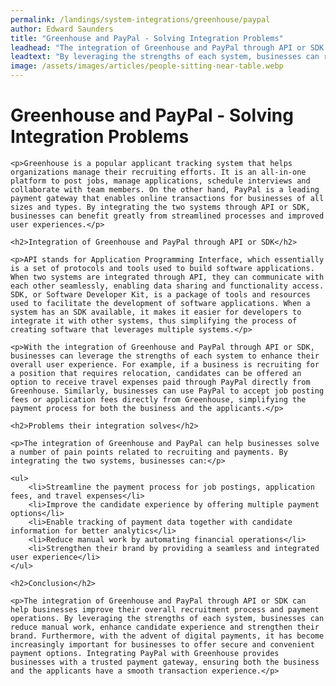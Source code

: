 ```yaml
---
permalink: /landings/system-integrations/greenhouse/paypal
author: Edward Saunders
title: "Greenhouse and PayPal - Solving Integration Problems"
leadhead: "The integration of Greenhouse and PayPal through API or SDK can help businesses improve their overall recruitment process and payment operations"
leadtext: "By leveraging the strengths of each system, businesses can reduce manual work, enhance candidate experience and strengthen their brand. Furthermore, with the advent of digital payments, it has become increasingly important for businesses to offer secure and convenient payment options. Integrating PayPal with Greenhouse provides businesses with a trusted payment gateway, ensuring both the business and the applicants have a smooth transaction experience."
image: /assets/images/articles/people-sitting-near-table.webp
---
```

<div class="arttext">
	<h1>Greenhouse and PayPal - Solving Integration Problems</h1>
	
	<p>Greenhouse is a popular applicant tracking system that helps organizations manage their recruiting efforts. It is an all-in-one platform to post jobs, manage applications, schedule interviews and collaborate with team members. On the other hand, PayPal is a leading payment gateway that enables online transactions for businesses of all sizes and types. By integrating the two systems through API or SDK, businesses can benefit greatly from streamlined processes and improved user experiences.</p>

	<h2>Integration of Greenhouse and PayPal through API or SDK</h2>

	<p>API stands for Application Programming Interface, which essentially is a set of protocols and tools used to build software applications. When two systems are integrated through API, they can communicate with each other seamlessly, enabling data sharing and functionality access. SDK, or Software Developer Kit, is a package of tools and resources used to facilitate the development of software applications. When a system has an SDK available, it makes it easier for developers to integrate it with other systems, thus simplifying the process of creating software that leverages multiple systems.</p>
	
	<p>With the integration of Greenhouse and PayPal through API or SDK, businesses can leverage the strengths of each system to enhance their overall user experience. For example, if a business is recruiting for a position that requires relocation, candidates can be offered an option to receive travel expenses paid through PayPal directly from Greenhouse. Similarly, businesses can use PayPal to accept job posting fees or application fees directly from Greenhouse, simplifying the payment process for both the business and the applicants.</p>

	<h2>Problems their integration solves</h2>
	
	<p>The integration of Greenhouse and PayPal can help businesses solve a number of pain points related to recruiting and payments. By integrating the two systems, businesses can:</p>

	<ul>
		<li>Streamline the payment process for job postings, application fees, and travel expenses</li>
		<li>Improve the candidate experience by offering multiple payment options</li>
		<li>Enable tracking of payment data together with candidate information for better analytics</li>
		<li>Reduce manual work by automating financial operations</li>
		<li>Strengthen their brand by providing a seamless and integrated user experience</li>
	</ul>

	<h2>Conclusion</h2>

	<p>The integration of Greenhouse and PayPal through API or SDK can help businesses improve their overall recruitment process and payment operations. By leveraging the strengths of each system, businesses can reduce manual work, enhance candidate experience and strengthen their brand. Furthermore, with the advent of digital payments, it has become increasingly important for businesses to offer secure and convenient payment options. Integrating PayPal with Greenhouse provides businesses with a trusted payment gateway, ensuring both the business and the applicants have a smooth transaction experience.</p>

</div>